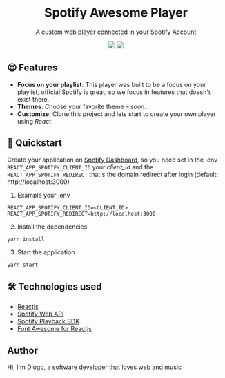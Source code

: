 <h1 align="center">
  Spotify Awesome Player
</h1>
<p align="center">A custom web player connected in your Spotify Account</p>
<div align="center">
    <img src="https://img.shields.io/badge/react-17.0.1-blue"/>
    <img src="https://img.shields.io/badge/license-MIT-green"/>
</div>

## 😍 Features
- **Focus on your playlist**: This player was built to be a focus on your playlist, official Spotify is great, so we focus in features that doesn't exist there.
- **Themes**: Choose your favorite theme – _soon_.
- **Customize**: Clone this project and lets start to create your own player using _React_.

## 🚀 Quickstart
Create your application on [Spotify Dashboard](https://developer.spotify.com/dashboard), so you need set in the .env `REACT_APP_SPOTIFY_CLIENT_ID` your _client_id_ and the `REACT_APP_SPOTIFY_REDIRECT` that's the domain redirect after login (default: http://localhost:3000)

1. Example your .env
```
REACT_APP_SPOTIFY_CLIENT_ID=<CLIENT_ID>
REACT_APP_SPOTIFY_REDIRECT=http://localhost:3000
```

2. Install the dependencies
```
yarn install
```

3. Start the application
```
yarn start
```

## 🛠 Technologies used
- [Reactjs](https://reactjs.org/)
- [Spotify Web API](https://developer.spotify.com/documentation/web-api/reference/)
- [Spotify Playback SDK](https://developer.spotify.com/documentation/web-playback-sdk/reference/)
- [Font Awesome for Reactjs](https://fontawesome.com/v5.15/how-to-use/on-the-web/using-with/react)

## Author
Hi, I'm Diogo, a software developer that loves web and music
